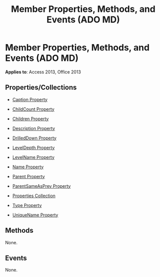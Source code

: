 ﻿---
title: Member Properties, Methods, and Events (ADO MD)
TOCTitle: Properties, Methods, and Events
ms:assetid: 67d28214-2805-010b-eb10-4995fb69506c
ms:mtpsurl: https://msdn.microsoft.com/library/JJ249404(v=office.15)
ms:contentKeyID: 48545371
ms.date: 09/18/2015
mtps_version: v=office.15
---

# Member Properties, Methods, and Events (ADO MD)


**Applies to**: Access 2013, Office 2013

## Properties/Collections

- [Caption Property](caption-property-ado-md.md)

- [ChildCount Property](childcount-property-ado-md.md)

- [Children Property](children-property-ado-md.md)

- [Description Property](description-property-ado-md.md)

- [DrilledDown Property](drilleddown-property-ado-md.md)

- [LevelDepth Property](leveldepth-property-ado-md.md)

- [LevelName Property](levelname-property-ado-md.md)

- [Name Property](name-property-ado-md.md)

- [Parent Property](parent-property-ado-md.md)

- [ParentSameAsPrev Property](parentsameasprev-property-ado-md.md)

- [Properties Collection](properties-collection-ado.md)

- [Type Property](type-property-ado-md.md)

- [UniqueName Property](uniquename-property-ado-md.md)

## Methods

None.

## Events

None.

